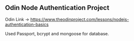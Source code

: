 ## Odin Node Authentication Project

Odin Link -> https://www.theodinproject.com/lessons/nodejs-authentication-basics

Used Passport, bcrypt and mongoose for database.
